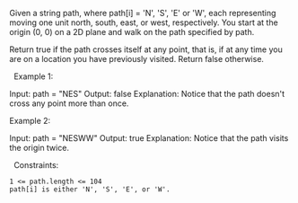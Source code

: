 Given a string path, where path[i] = 'N', 'S', 'E' or 'W', each representing moving one unit north, south, east, or west, respectively. You start at the origin (0, 0) on a 2D plane and walk on the path specified by path.

Return true if the path crosses itself at any point, that is, if at any time you are on a location you have previously visited. Return false otherwise.

 
Example 1:

Input: path = "NES"
Output: false 
Explanation: Notice that the path doesn't cross any point more than once.


Example 2:

Input: path = "NESWW"
Output: true
Explanation: Notice that the path visits the origin twice.

 
Constraints:


	1 <= path.length <= 104
	path[i] is either 'N', 'S', 'E', or 'W'.

